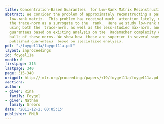 ```yaml
---
title: Concentration-Based Guarantees  for Low-Rank Matrix Reconstruction
abstract: We consider the problem of approximately reconstructing a partially-observed,   approximately
  low-rank matrix.  This problem has received much  attention lately, mostly using
  the trace-norm as a surrogate to the  rank.  Here we study low-rank matrix reconstruction
  using both the  trace-norm, as well as the less-studied max-norm, and present  reconstruction
  guarantees based on existing analysis on the  Rademacher complexity of the unit
  balls of these norms. We show how  these are superior in several ways to recently
  published guarantees  based on specialized analysis.
pdf: "./foygel11a/foygel11a.pdf"
layout: inproceedings
id: foygel11a
month: 0
firstpage: 315
lastpage: 340
page: 315-340
origpdf: http://jmlr.org/proceedings/papers/v19/foygel11a/foygel11a.pdf
sections: 
author:
- given: Rina
  family: Foygel
- given: Nathan
  family: Srebro
date: '2011-12-21 00:05:15'
publisher: PMLR
---
```

